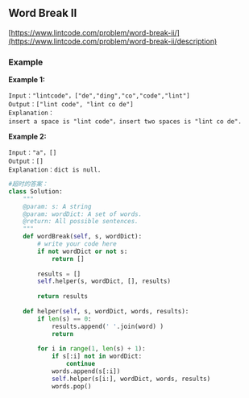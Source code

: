 ## Word Break II

[https://www.lintcode.com/problem/word-break-ii/](https://www.lintcode.com/problem/word-break-ii/description)

### Example

**Example 1:**

```
Input："lintcode"，["de","ding","co","code","lint"]
Output：["lint code", "lint co de"]
Explanation：
insert a space is "lint code"，insert two spaces is "lint co de".

```

**Example 2:**

```
Input："a"，[]
Output：[]
Explanation：dict is null.
```





```py
#超时的答案：
class Solution:
    """
    @param: s: A string
    @param: wordDict: A set of words.
    @return: All possible sentences.
    """
    def wordBreak(self, s, wordDict):
        # write your code here
        if not wordDict or not s:
            return []
        
        results = []
        self.helper(s, wordDict, [], results)
        
        return results
    
    def helper(self, s, wordDict, words, results):
        if len(s) == 0:
            results.append(' '.join(word) ) 
            return 
        
        for i in range(1, len(s) + 1):
            if s[:i] not in wordDict:
                continue
            words.append(s[:i])
            self.helper(s[i:], wordDict, words, results)
            words.pop()

```



